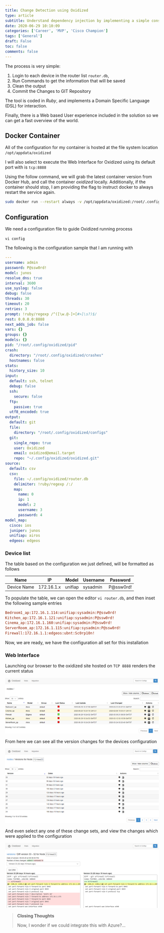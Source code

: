 ```yaml
---
title: Change Detection using Oxidized
type: article 
subtitle: Understand dependency injection by implementing a simple constructor-based framework for managing inversion of control.
date: 2020-06-29 10:10:09
categories: ['Career', 'MVP', 'Cisco Champion']
tags: ['General']
draft: False
toc: false 
comments: false 
---
```




The process is very simple:

1. Login to each device in the router list `router.db`,
2. Run Commands to get the information that will be saved
3. Clean the output 
4.  Commit the Changes to GIT Repository

The tool is coded in *Ruby*, and implements a Domain Specific Language (DSL) for interaction.

Finally, there is a Web based User experience included in the solution so we can get a fast overview of the world.

## Docker Container

All of the configuration for my container is hosted at the file system location `/opt/appdata/oxidized`

I will also select to execute the Web Interface for Oxidized using its default port with is `tcp:8888`

Using the follow command, we will grab the latest container version from Docker Hub, and call the container *oxidized* locally. Additionally, if the container should stop, I am providing the flag to instruct docker to always restart the service again.

```bash
sudo docker run --restart always -v /opt/appdata/oxidized:/root/.config/oxidized -p 8888:8888/tcp -t oxidized/oxidized:latest oxidized
```

## Configuration

We need a configuration file to guide Oxidized running process

`vi config`

The following is the configuration sample that I am running with 

```yaml {linenos=table,hl_lines=[8,"47-51"]}
---
username: admin
password: P@ssw0rd!
model: junos
resolve_dns: true
interval: 3600
use_syslog: false
debug: false
threads: 30
timeout: 20
retries: 3
prompt: !ruby/regexp /^([\w.@-]+[#>]\s?)$/
rest: 0.0.0.0:8888
next_adds_job: false
vars: {}
groups: {}
models: {}
pid: "/root/.config/oxidized/pid"
crash:
  directory: "/root/.config/oxidized/crashes"
  hostnames: false
stats:
  history_size: 10
input:
  default: ssh, telnet
  debug: false
  ssh:
    secure: false
  ftp:
    passive: true
  utf8_encoded: true
output:
  default: git
  file:
    directory: "/root/.config/oxidized/configs"
  git:
    single_repo: true
    user: Oxidized
    email: oxidized@email.target
    repo: "~/.config/oxidized/oxidized.git"
source:
  default: csv
  csv:
    file: ~/.config/oxidized/router.db
    delimiter: !ruby/regexp /:/
    map:
      name: 0
      ip: 1
      model: 2
      username: 3
      password: 4
model_map:
  cisco: ios
  juniper: junos
  unifiap: airos
  edgeos: edgeos
```


### Device list

The table based on the configuration we just defined, will be formatted as follows

|Name | IP | Model | Username | Password|
|---|---|---|---|---|
|Device Name | 172.16.1.x | unifiap |sysadmin | P@ssw0rd!

To populate the table, we can open the editor `vi router.db`, and then inset the following sample entries

```ini
Bedroom1_ap:172.16.1.114:unifiap:sysadmin:P@ssw0rd!
Kitchen_ap:172.16.1.121:unifiap:sysadmin:P@ssw0rd!
Cinema_ap:172.16.1.160:unifiap:sysadmin:P@ssw0rd!
ServerRoom_ap:172.16.1.115:unifiap:sysadmin:P@ssw0rd!
Firewall:172.16.1.1:edgeos:ubnt:Sc0rp10n!
```

Now, we are ready, we have the configuration all set for this installation

### Web Interface

Launching our browser to the oxidized site hosted on `TCP 8888` renders the current status

![Oxidized Web UX](./sw-oxidized-deploy-webux.png)

From here we can see all the version changes for the devices configuration

![Change History Log](./sw-oxidized-deploy-history.png)

And even select any one of these change sets, and view the changes which were applied to the configuration

![Actual Changes](./sw-oxidized-deploy-diff.png)

> **Closing Thoughts**
>
> Now, I wonder if we could integrate this with Azure?...